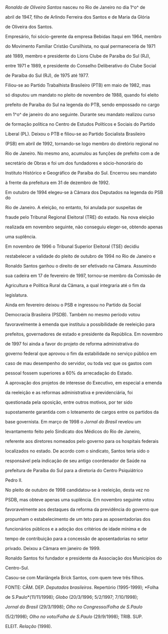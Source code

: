 

*Ronaldo de Oliveira Santos* nasceu no Rio de Janeiro no dia 1^o^ de

abril de 1947, filho de Arlindo Ferreira dos Santos e de Maria da Glória

de Oliveira dos Santos.



Empresário, foi sócio-gerente da empresa Bebidas Itaqui em 1964, membro

do Movimento Familiar Cristão Cursilhista, no qual permaneceria de 1971

até 1989, membro e presidente do Lions Clube de Paraíba do Sul (RJ),

entre 1971 e 1989, e presidente do Conselho Deliberativo do Clube Social

de Paraíba do Sul (RJ), de 1975 até 1977.



Filiou-se ao Partido Trabalhista Brasileiro (PTB) em maio de 1982, mas

só disputou um mandato no pleito de novembro de 1988, quando foi eleito

prefeito de Paraíba do Sul na legenda do PTB, sendo empossado no cargo

em 1^o^ de janeiro do ano seguinte. Durante seu mandato realizou curso

de formação política no Centro de Estudos Políticos e Sociais do Partido

Liberal (PL). Deixou o PTB e filiou-se ao Partido Socialista Brasileiro

(PSB) em abril de 1992, tornando-se logo membro do diretório regional no

Rio de Janeiro. No mesmo ano, acumulou as funções de prefeito com a de

secretário de Obras e foi um dos fundadores e sócio-honorário do

Instituto Histórico e Geográfico de Paraíba do Sul. Encerrou seu mandato

à frente da prefeitura em 31 de dezembro de 1992.



Em outubro de 1994 elegeu-se à Câmara dos Deputados na legenda do PSB do

Rio de Janeiro. A eleição, no entanto, foi anulada por suspeitas de

fraude pelo Tribunal Regional Eleitoral (TRE) do estado. Na nova eleição

realizada em novembro seguinte, não conseguiu eleger-se, obtendo apenas

uma suplência.



Em novembro de 1996 o Tribunal Superior Eleitoral (TSE) decidiu

restabelecer a validade do pleito de outubro de 1994 no Rio de Janeiro e

Ronaldo Santos ganhou o direito de ser efetivado na Câmara. Assumindo

sua cadeira em 17 de fevereiro de 1997, tornou-se membro da Comissão de

Agricultura e Política Rural da Câmara, a qual integraria até o fim da

legislatura.



Ainda em fevereiro deixou o PSB e ingressou no Partido da Social

Democracia Brasileira (PSDB). Também no mesmo período votou

favoravelmente à emenda que instituiu a possibilidade de reeleição para

prefeitos, governadores de estado e presidente da República. Em novembro

de 1997 foi ainda a favor do projeto de reforma administrativa do

governo federal que aprovou o fim da estabilidade no serviço público em

caso de mau desempenho do servidor, ou toda vez que os gastos com

pessoal fossem superiores a 60% da arrecadação do Estado.



A aprovação dos projetos de interesse do Executivo, em especial a emenda

da reeleição e as reformas administrativa e previdenciária, foi

questionada pela oposição, entre outros motivos, por ter sido

supostamente garantida com o loteamento de cargos entre os partidos da

base governista. Em março de 1998 o *Jornal do Brasil* revelou um

levantamento feito pelo Sindicato dos Médicos do Rio de Janeiro,

referente aos diretores nomeados pelo governo para os hospitais federais

localizados no estado. De acordo com o sindicato, Santos teria sido o

responsável pela indicação de seu antigo coordenador de Saúde na

prefeitura de Paraíba do Sul para a diretoria do Centro Psiquiátrico

Pedro II.



No pleito de outubro de 1998 candidatou-se à reeleição, desta vez no

PSDB, mas obteve apenas uma suplência. Em novembro seguinte votou

favoravelmente aos destaques da reforma da previdência do governo que

propunham o estabelecimento de um teto para as aposentadorias dos

funcionários públicos e a adoção dos critérios de idade mínima e de

tempo de contribuição para a concessão de aposentadorias no setor

privado. Deixou a Câmara em janeiro de 1999.



Ronaldo Santos foi fundador e presidente da Associação dos Municípios do

Centro-Sul.



Casou-se com Mariângela Brick Santos, com quem teve três filhos.



FONTE: CÂM. DEP. *Deputados brasileiros*. Repertório (1995-1999); *Folha

de S.Paulo*(11/11/1998); *Globo* (20/3/1996; 5/2/1997; 7/10/1998);

*Jornal do Brasil* (29/3/1998); *Olho no Congresso/Folha de S.Paulo*

(5/2/1998); *Olho no voto/Folha de S.Paulo* (29/9/1998); TRIB. SUP.

ELEIT. *Relação* (1998).

